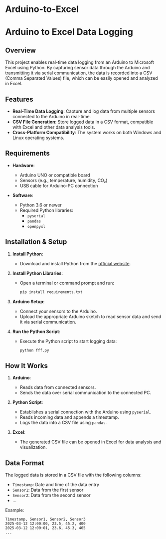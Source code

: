 # Arduino-to-Excel
# Arduino to Excel Data Logging

## Overview

This project enables real-time data logging from an Arduino to Microsoft Excel using Python. By capturing sensor data through the Arduino and transmitting it via serial communication, the data is recorded into a CSV (Comma Separated Values) file, which can be easily opened and analyzed in Excel.

## Features

- **Real-Time Data Logging**: Capture and log data from multiple sensors connected to the Arduino in real-time.
- **CSV File Generation**: Store logged data in a CSV format, compatible with Excel and other data analysis tools.
- **Cross-Platform Compatibility**: The system works on both Windows and Linux operating systems.

## Requirements

- **Hardware**:
  - Arduino UNO or compatible board
  - Sensors (e.g., temperature, humidity, CO₂)
  - USB cable for Arduino-PC connection

- **Software**:
  - Python 3.6 or newer
  - Required Python libraries:
    - `pyserial`
    - `pandas`
    - `openpyxl`

## Installation & Setup

1. **Install Python**:
   - Download and install Python from the [official website](https://www.python.org/).

2. **Install Python Libraries**:
   - Open a terminal or command prompt and run:
     ```sh
     pip install requirements.txt
     ```

3. **Arduino Setup**:
   - Connect your sensors to the Arduino.
   - Upload the appropriate Arduino sketch to read sensor data and send it via serial communication.

4. **Run the Python Script**:
   - Execute the Python script to start logging data:
     ```sh
     python fff.py
     ```

## How It Works

1. **Arduino**:
   - Reads data from connected sensors.
   - Sends the data over serial communication to the connected PC.

2. **Python Script**:
   - Establishes a serial connection with the Arduino using `pyserial`.
   - Reads incoming data and appends a timestamp.
   - Logs the data into a CSV file using `pandas`.

3. **Excel**:
   - The generated CSV file can be opened in Excel for data analysis and visualization.

## Data Format

The logged data is stored in a CSV file with the following columns:

- `Timestamp`: Date and time of the data entry
- `Sensor1`: Data from the first sensor
- `Sensor2`: Data from the second sensor
- ...

Example:

```csv
Timestamp, Sensor1, Sensor2, Sensor3
2025-03-12 12:00:00, 23.5, 45.2, 400
2025-03-12 12:00:01, 23.6, 45.3, 405
...

